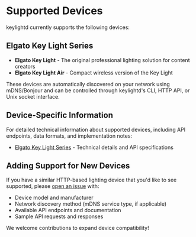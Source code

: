# Supported Devices

keylightd currently supports the following devices:

## Elgato Key Light Series

- **Elgato Key Light** - The original professional lighting solution for content creators
- **Elgato Key Light Air** - Compact wireless version of the Key Light

These devices are automatically discovered on your network using mDNS/Bonjour and can be controlled through keylightd's CLI, HTTP API, or Unix socket interface.

## Device-Specific Information

For detailed technical information about supported devices, including API endpoints, data formats, and implementation notes:

- [Elgato Key Light Series](elgato.md) - Technical details and API specifications

## Adding Support for New Devices

If you have a similar HTTP-based lighting device that you'd like to see supported, please [open an issue](https://github.com/jmylchreest/keylightd/issues) with:

- Device model and manufacturer
- Network discovery method (mDNS service type, if applicable)
- Available API endpoints and documentation
- Sample API requests and responses

We welcome contributions to expand device compatibility!